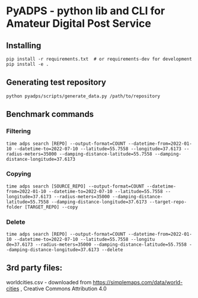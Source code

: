 # PyADPS - python lib and CLI for Amateur Digital Post Service

## Installing

```
pip install -r requirements.txt  # or requirements-dev for development
pip install -e .
```

## Generating test repository

```
python pyadps/scripts/generate_data.py /path/to/repository
```

## Benchmark commands

### Filtering

```
time adps search [REPO] --output-format=COUNT --datetime-from=2022-01-10 --datetime-to=2022-07-10 --latitude=55.7558 --longitude=37.6173 --radius-meters=35000 --damping-distance-latitude=55.7558 --damping-distance-longitude=37.6173
```

### Copying

```
time adps search [SOURCE_REPO] --output-format=COUNT --datetime-from=2022-01-10 --datetime-to=2022-07-10 --latitude=55.7558 --longitude=37.6173 --radius-meters=35000 --damping-distance-latitude=55.7558 --damping-distance-longitude=37.6173 --target-repo-folder [TARGET_REPO] --copy
```

### Delete

```
time adps search [REPO] --output-format=COUNT --datetime-from=2022-01-10 --datetime-to=2022-07-10 --latitude=55.7558 --longitu
de=37.6173 --radius-meters=35000 --damping-distance-latitude=55.7558 --damping-distance-longitude=37.6173 --delete
```

## 3rd party files:

worldcities.csv - downloaded from https://simplemaps.com/data/world-cities , Creative Commons Attribution 4.0
